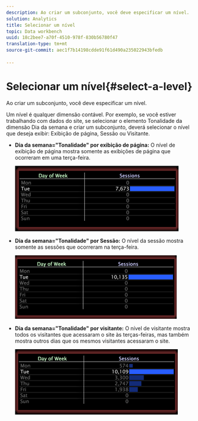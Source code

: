 ```yaml
---
description: Ao criar um subconjunto, você deve especificar um nível.
solution: Analytics
title: Selecionar um nível
topic: Data workbench
uuid: 18c2bee7-a70f-4510-978f-830b56780f47
translation-type: tm+mt
source-git-commit: aec1f7b14198cdde91f61d490a235022943bfedb

---
```



# Selecionar um nível{#select-a-level}

Ao criar um subconjunto, você deve especificar um nível.

Um nível é qualquer dimensão contável. Por exemplo, se você estiver trabalhando com dados do site, se selecionar o elemento Tonalidade da dimensão Dia da semana e criar um subconjunto, deverá selecionar o nível que deseja exibir: Exibição de página, Sessão ou Visitante.

* **Dia da semana=&quot;Tonalidade&quot; por exibição de página:** O nível de exibição de página mostra somente as exibições de página que ocorreram em uma terça-feira.

   ![](assets/vis_Subset_byPageView.png)

* **Dia da semana=&quot;Tonalidade&quot; por Sessão:** O nível da sessão mostra somente as sessões que ocorreram na terça-feira.

   ![](assets/vis_Subset_bySession.png)

* **Dia da semana=&quot;Tonalidade&quot; por visitante:** O nível de visitante mostra todos os visitantes que acessaram o site às terças-feiras, mas também mostra outros dias que os mesmos visitantes acessaram o site.

   ![](assets/vis_Subset_byVisitor.png)

